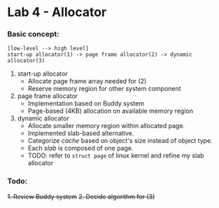 # Lab 4 - Allocator
### Basic concept:

    [low-level --> high level]
    start-up allocator(1) -> page frame allocator(2) -> dynamic allocator(3)

1. start-up allocator
    - Allocate page frame array needed for (2)
    - Reserve memory region for other system component
2. page frame allocator
    - Implementation based on Buddy system
    - Page-based (4KB) allocation on available memory region
3. dynamic allocator
    - Allocate smaller memory region within allocated page.
    - Implemented slab-based alternative.
    - Categorize *cache* based on object's size instead of object type.
    - Each *slab* is composed of one page.
    - TODO: refer to `struct page` of linux kernel and refine my slab allocator

### Todo:
~~1. Review Buddy system~~
~~2. Decide algorithm for (3)~~


